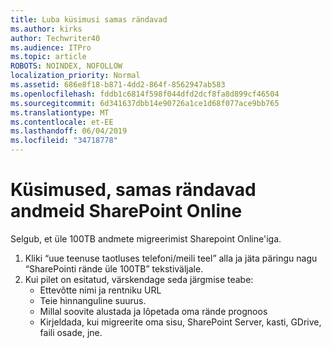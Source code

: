 ```yaml
---
title: Luba küsimusi samas rändavad
ms.author: kirks
author: Techwriter40
ms.audience: ITPro
ms.topic: article
ROBOTS: NOINDEX, NOFOLLOW
localization_priority: Normal
ms.assetid: 686e8f18-b871-4dd2-864f-8562947ab583
ms.openlocfilehash: fddb1c6814f598f044dfd2dcf8fa8d899cf46504
ms.sourcegitcommit: 6d341637dbb14e90726a1ce1d68f077ace9bb765
ms.translationtype: MT
ms.contentlocale: et-EE
ms.lasthandoff: 06/04/2019
ms.locfileid: "34718778"
---
```

# <a name="issues-while-migrating-data-to-sharepoint-online"></a>Küsimused, samas rändavad andmeid SharePoint Online

<p>Selgub, et üle 100TB andmete migreerimist Sharepoint Online'iga.</p> <ol> <li>Kliki &ldquo;uue teenuse taotluses telefoni/meili teel&rdquo; alla ja jäta päringu nagu &ldquo;SharePointi rände üle 100TB&rdquo; tekstiväljale.</li> <li>Kui pilet on esitatud, värskendage seda järgmise teabe: <ul> <li>Ettevõtte nimi ja rentniku URL</li> <li>Teie hinnanguline suurus.</li> <li>Millal soovite alustada ja lõpetada oma rände prognoos</li> <li>Kirjeldada, kui migreerite oma sisu, SharePoint Server, kasti, GDrive, faili osade, jne.</li> </ul> </li> </ol>


  

